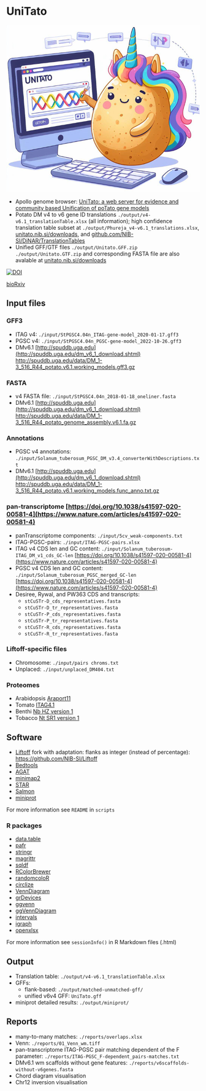 # UniTato
![](./other/mascot1.png)
* Apollo genome browser: [UniTato: a web server for evidence and community based Unification of poTato gene models](https://unitato.nib.si)
* Potato DM v4 to v6 gene ID translations ```./output/v4-v6.1_translationTable.xlsx``` (all information); high confidence translation table subset at ```./output/Phureja_v4-v6.1_translations.xlsx```, [unitato.nib.si/downloads](http://unitato.nib.si/downloads), and [github.com/NIB-SI/DiNAR/TranslationTables](https://github.com/NIB-SI/DiNAR/tree/master/TranslationTables)
* Unified GFF/GTF files ```./output/Unitato.GFF.zip``` ```./output/Unitato.GTF.zip```  and corresponding FASTA file are also avalable at [unitato.nib.si/downloads](http://unitato.nib.si/downloads)

[![DOI](https://zenodo.org/badge/DOI/10.5281/zenodo.10257530.svg)](https://doi.org/10.5281/zenodo.10257530)

[bioRxiv](https://www.biorxiv.org/content/10.1101/2023.12.07.570586v1)

## Input files
### GFF3
* ITAG v4: ```./input/StPGSC4.04n_ITAG-gene-model_2020-01-17.gff3```
* PGSC v4: ```./input/StPGSC4.04n_PGSC-gene-model_2022-10-26.gff3```
* DMv6.1  [http://spuddb.uga.edu](http://spuddb.uga.edu/dm_v6_1_download.shtml) <http://spuddb.uga.edu/data/DM_1-3_516_R44_potato.v6.1.working_models.gff3.gz>
### FASTA
* v4 FASTA file: ```./input/StPGSC4.04n_2018-01-18_oneliner.fasta```
* DMv6.1  [http://spuddb.uga.edu](http://spuddb.uga.edu/dm_v6_1_download.shtml) <http://spuddb.uga.edu/data/DM_1-3_516_R44_potato_genome_assembly.v6.1.fa.gz>
### Annotations
* PGSC v4 annotations: ```./input/Solanum_tuberosum_PGSC_DM_v3.4_converterWithDescriptions.txt```
* DMv6.1  [http://spuddb.uga.edu](http://spuddb.uga.edu/dm_v6_1_download.shtml) <http://spuddb.uga.edu/data/DM_1-3_516_R44_potato.v6.1.working_models.func_anno.txt.gz>
### pan-transcriptome [https://doi.org/10.1038/s41597-020-00581-4](https://www.nature.com/articles/s41597-020-00581-4)
* panTranscriptome components: ```./input/5cv_weak-components.txt```
* ITAG-PGSC-pairs: ```./input/ITAG-PGSC-pairs.xlsx```
* ITAG v4 CDS len and GC content: ```./input/Solanum_tuberosum-ITAG_DM_v1_cds_GC-len``` [https://doi.org/10.1038/s41597-020-00581-4](https://www.nature.com/articles/s41597-020-00581-4)
* PGSC v4 CDS len and GC content: ```./input/Solanum_tuberosum_PGSC_merged_GC-len``` [https://doi.org/10.1038/s41597-020-00581-4](https://www.nature.com/articles/s41597-020-00581-4)
* Desiree, Rywal, and PW363 CDS and transcripts:
   * ```stCuSTr-D_cds_representatives.fasta```
   * ```stCuSTr-D_tr_representatives.fasta```
   * ```stCuSTr-P_cds_representatives.fasta```
   * ```stCuSTr-P_tr_representatives.fasta```
   * ```stCuSTr-R_cds_representatives.fasta```
   * ```stCuSTr-R_tr_representatives.fasta```
### Liftoff-specific files
* Chromosome: ```./input/pairs chroms.txt```
* Unplaced: ```./input/unplaced_DM404.txt```

### Proteomes
* Arabidopsis [Araport11](https://www.arabidopsis.org/download/index-auto.jsp?dir=%2Fdownload_files%2FSequences%2FAraport11_blastsets)
* Tomato [ITAG4.1](https://solgenomics.net/ftp/genomes/Solanum_lycopersicum/annotation/ITAG4.1_release/)
* Benthi [Nb HZ version 1](http://lifenglab.hzau.edu.cn/Nicomics/Download/index.php)
* Tobacco [Nt SR1 version 1](http://lifenglab.hzau.edu.cn/Nicomics/Download/index.php)

## Software
* [Liftoff](https://github.com/agshumate/Liftoff) fork with adaptation: flanks as integer (instead of percentage): <https://github.com/NIB-SI/Liftoff>
* [Bedtools](https://bedtools.readthedocs.io/en/latest/index.html)
* [AGAT](https://github.com/NBISweden/AGAT)
* [minimap2](https://github.com/lh3/minimap2)
* [STAR](https://github.com/alexdobin/STAR)
* [Salmon](https://github.com/COMBINE-lab/salmon)
* [miniprot](https://github.com/lh3/miniprot)

For more information see ```README``` in ```scripts```

### R packages
* [data.table](https://cran.r-project.org/web/packages/data.table/vignettes/datatable-intro.html)
* [pafr](https://cran.r-project.org/web/packages/pafr/vignettes/Introduction_to_pafr.html)
* [stringr](https://cran.r-project.org/web/packages/stringr/index.html)
* [magrittr](https://cran.r-project.org/web/packages/magrittr/index.html)
* [sqldf](https://cran.r-project.org/web/packages/sqldf/)
* [RColorBrewer](https://cran.r-project.org/web/packages/RColorBrewer/index.html)
* [randomcoloR](https://github.com/ronammar/randomcoloR)
* [circlize](https://jokergoo.github.io/circlize/)
* [VennDiagram](https://cran.r-project.org/web/packages/VennDiagram/index.html)
* [grDevices](https://search.r-project.org/R/refmans/grDevices/html/grDevices-package.html)
* [ggvenn](https://cran.r-project.org/web/packages/ggvenn/index.html)
* [ggVennDiagram](https://cran.r-project.org/web/packages/ggVennDiagram/vignettes/using-ggVennDiagram.html)
* [intervals](https://rdrr.io/rforge/intervals/)
* [igraph](https://r.igraph.org/)
* [openxlsx](https://cran.r-project.org/web/packages/openxlsx/index.html)

For more information see ```sessionInfo()``` in R Markdown files (.html)
  
 
## Output
* Translation table: ```./output/v4-v6.1_translationTable.xlsx```
* GFFs:
   * flank-based: ```./output/matched-unmatched-gff/```
   * unified v6v4 GFF: ```UniTato.gff```
* miniprot detailed results: ```./output/miniprot/```
## Reports
* many-to-many matches: ```./reports/overlaps.xlsx```
* Venn: ```./reports/01_Venn_wm.tiff```
* pan-transcriptome ITAG-PGSC pair matching dependent of the F parameter: ```./reports/ITAG-PGSC_F-dependent_pairs-matches.txt```
* DMv6.1 wm scaffolds without gene features: ```./reports/v6scaffolds-without-v6genes.fasta```
* Chord diagram visualisation
* Chr12 inversion visualisation
  
  
